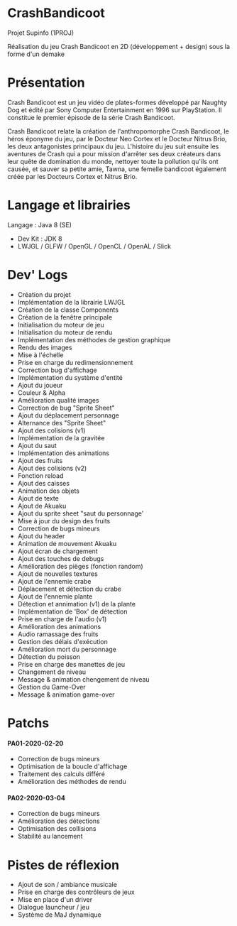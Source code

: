 # CrashBandicoot
Projet Supinfo (1PROJ)

Réalisation du jeu Crash Bandicoot en 2D (développement + design) sous la forme d'un demake

# Présentation
Crash Bandicoot est un jeu vidéo de plates-formes développé par Naughty Dog et édité par Sony Computer Entertainment en 1996 sur PlayStation. Il constitue le premier épisode de la série Crash Bandicoot.

Crash Bandicoot relate la création de l'anthropomorphe Crash Bandicoot, le héros éponyme du jeu, par le Docteur Neo Cortex et le Docteur Nitrus Brio, les deux antagonistes principaux du jeu. L'histoire du jeu suit ensuite les aventures de Crash qui a pour mission d'arrêter ses deux créateurs dans leur quête de domination du monde, nettoyer toute la pollution qu'ils ont causée, et sauver sa petite amie, Tawna, une femelle bandicoot également créée par les Docteurs Cortex et Nitrus Brio.

# Langage et librairies
Langage : Java 8 (SE)
- Dev Kit : JDK 8
- LWJGL / GLFW / OpenGL / OpenCL / OpenAL / Slick

# Dev' Logs
- Création du projet
- Implémentation de la librairie LWJGL
- Création de la classe Components
- Création de la fenêtre principale
- Initialisation du moteur de jeu
- Initialisation du moteur de rendu
- Implémentation des méthodes de gestion graphique
- Rendu des images
- Mise à l'échelle 
- Prise en charge du redimensionnement
- Correction bug d'affichage
- Implémentation du système d'entité
- Ajout du joueur
- Couleur & Alpha
- Amélioration qualité images
- Correction de bug "Sprite Sheet"
- Ajout du déplacement personnage
- Alternance des "Sprite Sheet"
- Ajout des colisions (v1)
- Implémentation de la gravitée
- Ajout du saut
- Implémentation des animations
- Ajout des fruits
- Ajout des colisions (v2)
- Fonction reload
- Ajout des caisses
- Animation des objets
- Ajout de texte
- Ajout de Akuaku
- Ajout du sprite sheet "saut du personnage'
- Mise à jour du design des fruits
- Correction de bugs mineurs
- Ajout du header
- Animation de mouvement Akuaku
- Ajout écran de chargement
- Ajout des touches de debugs
- Amélioration des pièges (fonction random)
- Ajout de nouvelles textures
- Ajout de l'ennemie crabe
- Déplacement et détection du crabe
- Ajout de l'ennemie plante
- Détection et annimation (v1) de la plante
- Implémentation de 'Box' de détection
- Prise en charge de l'audio (v1)
- Amélioration des animations
- Audio ramassage des fruits
- Gestion des délais d'exécution
- Amélioration mort du personnage
- Détection du poisson
- Prise en charge des manettes de jeu
- Changement de niveau
- Message & animation chengement de niveau
- Gestion du Game-Over
- Message & animation game-over


# Patchs
#### PA01-2020-02-20 
- Correction de bugs mineurs
- Optimisation de la boucle d'affichage
- Traitement des calculs différé
- Amélioration des méthodes de rendu

#### PA02-2020-03-04 
- Correction de bugs mineurs
- Amélioration des détections
- Optimisation des collisions
- Stabilité au lancement


# Pistes de réflexion
- Ajout de son / ambiance musicale
- Prise en charge des contrôleurs de jeux
- Mise en place d'un driver
- Dialogue launcheur / jeu
- Système de MaJ dynamique 